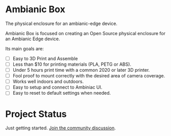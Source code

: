 # Ambianic Box
The physical enclosure for an ambianic-edge device.

Ambianic Box is focused on creating an Open Source physical enclosure for an Ambianic Edge device.

Its main goals are:
-  [ ] Easy to 3D Print and Assemble
-  [ ] Less than $10 for printing materials (PLA, PETG or ABS).
-  [ ] Under 5 hours print time with a common 2020 or later 3D printer.
-  [ ] Fool proof to mount correctly with the desired area of camera coverage.
-  [ ] Works well indoors and outdoors.
-  [ ] Easy to setup and connect to Ambiniac UI.
-  [ ] Easy to reset to default settings when needed.

# Project Status

Just getting started. [Join the community discussion](https://ambianicai.slack.com/archives/C011GNE2EGN).
